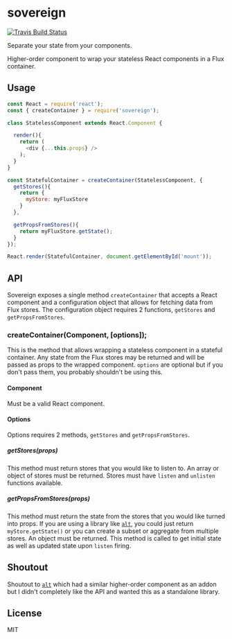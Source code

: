 # sovereign

[![Travis Build Status](https://img.shields.io/travis/iceddev/sovereign/master.svg?label=travis&style=flat-square)](https://travis-ci.org/iceddev/sovereign)

Separate your state from your components.

Higher-order component to wrap your stateless React components in a Flux container.

## Usage

```js
const React = require('react');
const { createContainer } = require('sovereign');

class StatelessComponent extends React.Component {

  render(){
    return (
      <div {...this.props} />
    );
  }
}

const StatefulContainer = createContainer(StatelessComponent, {
  getStores(){
    return {
      myStore: myFluxStore
    }
  },

  getPropsFromStores(){
    return myFluxStore.getState();
  }
});

React.render(StatefulContainer, document.getElementById('mount'));
```

## API

Sovereign exposes a single method `createContainer` that accepts a React component and a configuration
object that allows for fetching data from Flux stores. The configuration object requires 2 functions,
`getStores` and `getPropsFromStores`.

### createContainer(Component, [options]);

This is the method that allows wrapping a stateless component in a stateful container.  Any state from
the Flux stores may be returned and will be passed as props to the wrapped component.  `options` are
optional but if you don't pass them, you probably shouldn't be using this.

#### Component

Must be a valid React component.

#### Options

Options requires 2 methods, `getStores` and `getPropsFromStores`.

##### getStores(props)

This method must return stores that you would like to listen to.  An array or object of stores must be returned.
Stores must have `listen` and `unlisten` functions available.

##### getPropsFromStores(props)

This method must return the state from the stores that you would like turned into props.  If you are using a
library like [`alt`](https://github.com/goatslacker/alt), you could just return `myStore.getState()` or
you can create a subset or aggregate from multiple stores.  An object must be returned.  This method is called
to get initial state as well as updated state upon `listen` firing.

## Shoutout

Shoutout to [`alt`](https://github.com/goatslacker/alt) which had a similar higher-order component as an addon but
I didn't completely like the API and wanted this as a standalone library.

## License

MIT
